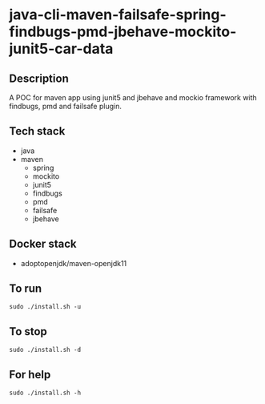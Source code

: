 # java-cli-maven-failsafe-spring-findbugs-pmd-jbehave-mockito-junit5-car-data

## Description
A POC for maven app using junit5
and jbehave and mockio framework
 with findbugs,
pmd and failsafe plugin.

## Tech stack
- java
- maven
	- spring
	- mockito
  - junit5
  - findbugs
  - pmd
  - failsafe
  - jbehave

## Docker stack
- adoptopenjdk/maven-openjdk11

## To run
`sudo ./install.sh -u`

## To stop
`sudo ./install.sh -d`

## For help
`sudo ./install.sh -h`
